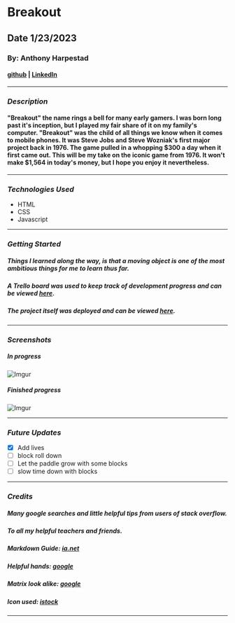 # Breakout

## Date 1/23/2023

### By: Anthony Harpestad

#### [github](https://github.com/Anthony5321) | [LinkedIn](https://www.linkedin.com/in/anthony-harpestad-16322a257/)
***

### ***Description***

#### "Breakout" the name rings a bell for many early gamers. I was born long past it's inception, but I played my fair share of it on my family's computer. "Breakout" was the child of all things we know when it comes to mobile phones. It was Steve Jobs and Steve Wozniak's first major project back in 1976. The game pulled in a whopping $300 a day when it first came out. This will be my take on the iconic game from 1976. It won't make $1,564 in today's money, but I hope you enjoy it nevertheless.
***

### ***Technologies Used***
* HTML
* CSS
* Javascript
***

### ***Getting Started***

##### Things I learned along the way, is that a moving object is one of the most ambitious things for me to learn thus far.
##### A Trello board was used to keep track of development progress and can be viewed [here](https://trello.com/b/o2MMb8xa/project-1).
##### The project itself was deployed and can be viewed [here](http://old-new-breakout.surge.sh/).
***

### ***Screenshots***

##### In progress
![Imgur](https://i.imgur.com/4d83ImU.png)
##### Finished progress
![Imgur](https://i.imgur.com/CgOZ6bx.png)
***

### ***Future Updates***

- [x] Add lives
- [ ] block roll down
- [ ] Let the paddle grow with some blocks
- [ ] slow time down with blocks
***

### ***Credits***

##### Many google searches and little helpful tips from users of stack overflow.

##### To all my helpful teachers and friends.

##### Markdown Guide: [ia.net](https://ia.net/writer/support/general/markdown-guide)

##### Helpful hands: [google](https://einzelganger.co/wp-content/uploads/2022/05/shutterstock_686442394-scaled.jpg)
##### Matrix look alike: [google](https://static.vecteezy.com/system/resources/thumbnails/006/102/172/original/looping-matrix-style-cyrillic-alphabet-code-rain-effect-lightness-to-separate-from-the-background-free-video.jpg)

##### Icon used: [istock]("https://cdn5.vectorstock.com/i/1000x1000/44/54/retro-computer-from-90s-vector-20484454.jpg")
***
